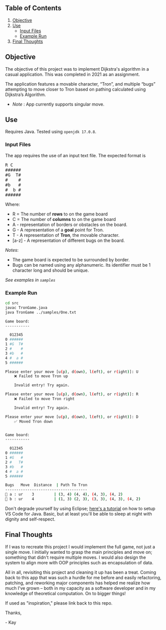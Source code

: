 ## Table of Contents
1. [Objective](#objective)
2. [Use](#use)
    * [Input Files](#input-files)
    * [Example Run](#example-run)
3. [Final Thoughts](#final-thoughts)


## Objective
The objective of this project was to implement Dijkstra's algorithm in a casual application. This was completed in 2021 as 
an assignment.

The application features a movable character, “Tron”, and multiple “bugs” attempting to move closer to Tron based on pathing calculated using Dijkstra’s Algorithm.

- _Note_ : App currently supports singular move.

## Use

Requires Java. Tested using `openjdk 17.0.8`.

### Input Files

The app requires the use of an input text file. The expected format is 

<pre>
R C
######
#G  T#
#    #
#b   #
#  b #
######
</pre>

Where:
- R = The number of **rows** to on the game board
- C = The number of **columns** to on the game board
- A - representation of borders or obstacles on the board.
- G - A representation of a **goal** point for Tron.
- T - A representation of **Tron**, the movable character.
- [a-z] - A representation of different bugs on the board.

_Notes_:
 - The game board is expected to be surrounded by border.
 - Bugs can be named using any alphanumeric. Its identifier must be 
   1 character long and should be unique.

_See examples in `samples`_

### Example Run

```bash
cd src
javac TronGame.java
java TronGame ../samples/One.txt

Game board: 
-----------

  012345
0 ######
1 #G  T#
2 #    #
3 #b   #
4 #  a #
5 ######

Please enter your move [u(p), d(own), l(eft), or r(ight)]: U
	❌ Failed to move Tron up

	Invalid entry! Try again.

Please enter your move [u(p), d(own), l(eft), or r(ight)]: R
	❌ Failed to move Tron right

	Invalid entry! Try again.

Please enter your move [u(p), d(own), l(eft), or r(ight)]: D
	✅ Moved Tron down


Game board: 
-----------

  012345
0 ######
1 #G   #
2 #   T#
3 #b   #
4 #  a #
5 ######

Bugs   Move  Distance  | Path To Tron
-------------------------------------
👾 a : ur    3         | (3, 4) (4, 4), (4, 3), (4, 2)
👾 b : ur    4         | (1, 3) (2, 3), (3, 3), (4, 3), (4, 2)

```

Don't degrade yourself by using Eclipse; [here's a tutorial](https://code.visualstudio.com/docs/java/java-tutorial) on how to setup VS Code for Java. Basic, but at least you'll be able to sleep at night with dignity and self-respect.

## Final Thoughts

If I was to recreate this project I would implement the full game, not just a single move. I initially wanted to grasp the main principles and move on; something that didn't require multiple moves. I would also design the system to align more with OOP principles such as encapsulation of data.

All in all, revisiting this project and cleaning it up has been a treat. Coming back to this app that was such a hurdle for me before and easily refactoring, patching, and reworking major components has helped me realize how much I've grown – both in my capacity as a software developer and in my knowledge of theoretical computation. On to bigger things!

If used as "inspiration," please link back to this repo.

Thanks,

\- Kay

